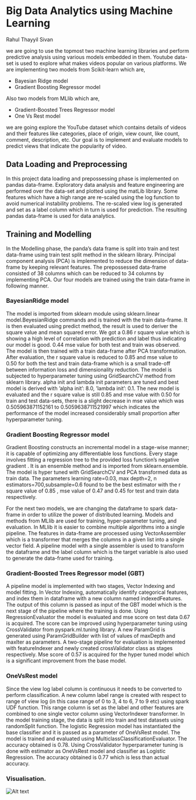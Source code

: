 # Big Data Analytics using Machine Learning
Rahul Thayyil Sivan

we are going to use the topmost two machine learning
libraries and perform predictive analysis using various models
embedded in them. Youtube data-set is used to explore what
makes videos popular on various platforms. We are implementing
two models from Scikit-learn which are,
- Bayesian Ridge model
- Gradient Boosting Regressor model

Also two models from MLlib which are, 
- Gradient-Boosted Trees Regressor model
- One Vs Rest model  

we are going explore the YouTube dataset
which contains details of videos and their features like
categories, place of origin, view count, like count, comment,
description, etc. Our goal is to implement and evaluate models
to predict views that indicate the popularity of video.

## Data Loading and Preprocessing

In this project data loading and prepossessing phase is
implemented on pandas data-frame. Exploratory data analysis
and feature engineering are performed over the data-set and
plotted using the matLib library. Some features which have
a high range are re-scaled using the log function to avoid
numerical instability problems. The re-scaled view log is
generated and set as a label column which in turn is used for
prediction. The resulting pandas data-frame is used for data
analytics.

## Training and Modelling 

In the Modelling phase, the panda’s data frame is
split into train and test data-frame using train test split
method in the sklearn library. Principal component analysis
(PCA) is implemented to reduce the dimension of data-frame
by keeping relevant features. The prepossessed data-frame
consisted of 38 columns which can be reduced to 34 columns
by implementing PCA. Our four models are trained using the train data-frame in following manner.

### BayesianRidge model

The model is imported from sklearn module using
sklearn.linear model.BeyesianRidge commands
and is trained with the train data-frame. It is then evaluated
using predict method, the result is used to deriver the
square value and mean squared error. We got a 0.86 r square value which is showing a high level of correlation with
prediction and label thus indicating our model is good. 0.44
mse value for both test and train was observed. The model is
then trained with a train data-frame after PCA transformation.
After evaluation, the r square value is reduced to 0.85 and mse
value to 0.50 for both the test and train data-frame which is
a small trade-off between information loss and dimensionality
reduction. The model is subjected to hyperparameter tuning using
GridSearchCV method from sklearn library. alpha init
and lambda init parameters are tuned and best model is
derived with ’alpha init’: 8.0, ’lambda init’:
0.1. The new model is evaluated and the r square value
is still 0.85 and mse value with 0.50 for train and test
data-sets, there is a slight decrease in mse value which was
0.505963871152161 to 0.5059638711521997 which indicates
the performance of the model increased considerably small
proportion after hyperparameter tuning.

### Gradient Boosting Regressor model

Gradient Boosting constructs an incremental model in a
stage-wise manner; it is capable of optimizing any differentiable
loss functions. Every stage involves fitting a regression
tree to the provided loss function’s negative gradient
. It is an ensemble method and is imported
from sklearn.ensemble. The model is hyper tuned with
GridSearchCV and PCA transformed data as train data.
The parameters learning rate=0.03, max depth=2,
n estimators=700,subsample=0.6 found to be the
best estimator with the r square value of 0.85 , mse value 
of 0.47 and 0.45 for test and train data respectively.

For the next two models, we are changing the dataframe
to spark data-frame in order to utilize the power of
distributed learning. Models and methods from MLlib are
used for training, hyper-parameter tuning, and evaluation. In
MLlib it is easier to combine multiple algorithms into a
single pipeline. The features in data-frame are processed using
VectorAssembler which is a transformer that merges the
columns in a given list into a single vector field. A pipeline
model with a single assembler is used to transform the dataframe
and the label column which is the target variable is also
used to generate the data-frame used for training.

### Gradient-Boosted Trees Regressor model (GBT)

A pipeline model is implemented with two stages,
Vector Indexing and model fitting. In Vector Indexing, automatically
identify categorical features, and index them in
dataframe with a new column named indexedFeatures.
The output of this column is passed as input of the GBT
model which is the next stage of the pipeline where the training is done. Using RegressionEvaluator the model
is evaluated and mse score on test data 0.67 is acquired.
The score can be improved using hyperparameter tuning using
CrossValidator from pyspark.ml.tuning library. A
new ParamGrid is generated using ParamGridBuilder
with list of values of maxDepth and maxIter as parameters.
A two-stage pipeline for evaluation is implemented with
featureIndexer and newly created crossValidator
class as stages respectively. Mse score of 0.57 is acquired
for the hyper tuned model which is a significant improvement
from the base model.

### OneVsRest model

Since the view log label column is continuous it needs
to be converted to perform classification. A new column
label range is created with respect to range of view log
(in this case range of 0 to 3, 4 to 6, 7 to 9 etc) using
spark UDF function. This range column is set as the label
and other features are combined to one single vector column
using VectorIndexer transformer. In the model training
stage, the data is split into train and test datasets using
randomSplit function. The logistic Regression model has
instantiated the base classifier and it is passed as a parameter
of OneVsRest model. The model is trained and evaluated
using MulticlassClassificationEvaluator.
The accuracy obtained is 0.78. Using CrossValidator
hyperparameter tuning is done with estimator as OneVsRest
model and classifier as Logistic Regression. The accuracy
obtained is 0.77 which is less than actual accuracy.

### Visualisation.

![Alt text](TechnicalProject-II-L00163516/Fig2.PNG?raw=true "Title")
